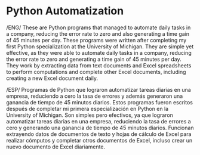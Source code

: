 # Python Automatization
/ENG/
These are Python programs that managed to automate daily tasks in a company, reducing the error rate to zero and also generating a time gain of 45 minutes per day.
These programs were written after completing my first Python specialization at the University of Michigan. They are simple yet effective, as they were able to automate daily tasks in a company, reducing the error rate to zero and generating a time gain of 45 minutes per day. They work by extracting data from text documents and Excel spreadsheets to perform computations and complete other Excel documents, including creating a new Excel document daily.

/ESP/
Programas de Python que lograron automatizar tareas diarias en una empresa, reduciendo a cero la tasa de errores y además generaron una ganancia de tiempo de 45 minutos diarios.
Estos programas fueron escritos después de completar mi primera especialización en Python en la University of Michigan.
Son simples pero efectivos, ya que lograron automatizar tareas diarias en una empresa, reduciendo la tasa de errores a cero y generando una ganancia de tiempo de 45 minutos diarios. Funcionan extrayendo datos de documentos de texto y hojas de cálculo de Excel para realizar cómputos y completar otros documentos de Excel, incluso crear un nuevo documento de Excel diariamente.
